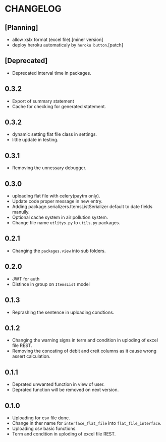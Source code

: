 # CHANGELOG

## [Planning]
- allow xslx format (excel file).[miner version]
- deploy heroku automaticaly by `heroku button`.[patch]

<!-- If about current planning all done then it next major version
 -->

## [Deprecated]
- Deprecated interval time in packages.

## 0.3.2
- Export of summary statement
- Cache for checking for generated statement.

## 0.3.2
- dynamic setting flat file class in settings.
- little update in testing.

## 0.3.1
- Removing the unnessary debugger.

## 0.3.0
- uploading flat file with celery(paytm only).
- Update code proper message in new entry.
- Adding package.serializers.ItemsListSerializer default to date fields manully.
- Optional cache system in air pollution system.
- Change file name `utlitys.py` to `utils.py` packages.

## 0.2.1
- Changing the `packages.view` into sub folders.

## 0.2.0
- JWT for auth
- Distince in group on `ItemsList` model

## 0.1.3
- Reprashing the sentence in uploading condtions.

## 0.1.2
- Changing the warning signs in term and condition in uploding of excel file REST.
- Removing the concating of debit and creit columns as it cause wrong assert calculation.

## 0.1.1
- Deprated unwanted function in view of user.
- Deprated function will be removed on next version.

## 0.1.0
- Uploading for csv file done.
- Change in ther name for `interface_flat_file` into `flat_file_interface`.
- Uploading csv basic functions.
- Term and condition in uploding of excel file REST.
